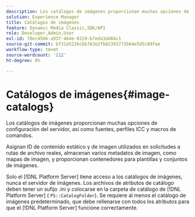 ```yaml
---
description: Los catálogos de imágenes proporcionan muchas opciones de configuración del servidor, así como fuentes, perfiles ICC y macros de comandos.
solution: Experience Manager
title: Catálogos de imágenes
feature: Dynamic Media Classic,SDK/API
role: Developer,Admin,User
exl-id: 70ec4566-a937-464e-8219-b7eda3ab66c1
source-git-commit: bf31e5226cbb763e2fb82391772b64e5d5c89fae
workflow-type: tm+mt
source-wordcount: '112'
ht-degree: 0%

---
```


# Catálogos de imágenes{#image-catalogs}

Los catálogos de imágenes proporcionan muchas opciones de configuración del servidor, así como fuentes, perfiles ICC y macros de comandos.

Asignan ID de contenido estático y de imagen utilizados en solicitudes a rutas de archivo reales, almacenan varios metadatos de imagen, como mapas de imagen, y proporcionan contenedores para plantillas y conjuntos de imágenes.

Solo el [!DNL Platform Server] tiene acceso a los catálogos de imágenes, nunca el servidor de imágenes. Los archivos de atributos de catálogo deben tener un sufijo .ini y colocarse en la carpeta de catálogo de [!DNL Platform Server] ( `PS::CatalogFolder`). Se requiere al menos el catálogo de imágenes predeterminado, que debe rellenarse con todos los atributos para que el [!DNL Platform Server] funcione correctamente.
